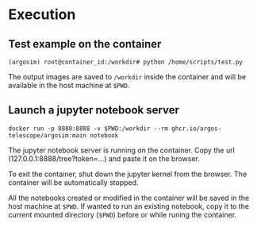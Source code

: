 # Execution

## Test example on the container
```
(argosim) root@container_id:/workdir# python /home/scripts/test.py
```
The output images are saved to `/workdir` inside the container and will be available in the host machine at `$PWD`.

## Launch a jupyter notebook server
```
docker run -p 8888:8888 -v $PWD:/workdir --rm ghcr.io/argos-telescope/argosim:main notebook
```
The jupyter notebook server is running on the container. Copy the url (127.0.0.1:8888/tree?token=...) and paste it on the browser.

To exit the container, shut down the jupyter kernel from the browser. The container will be automatically stopped.

All the notebooks created or modified in the container will be saved in the host machine at `$PWD`. If wanted to run an existing notebook, copy it to the current mounted directory (`$PWD`) before or while runing the container.